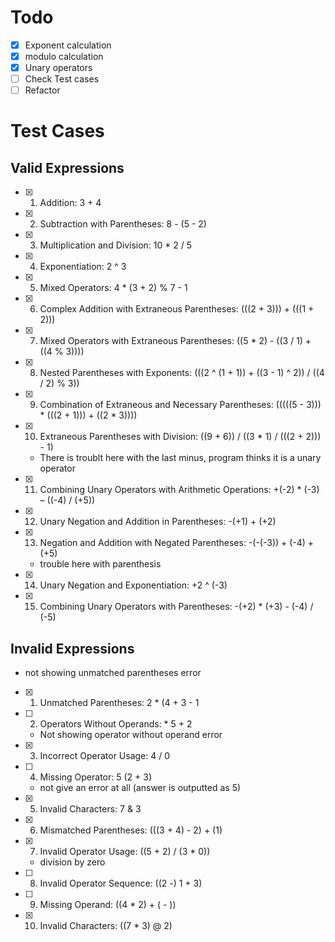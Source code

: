 # Todo 
- [X] Exponent calculation  
- [X] modulo calculation 
- [X] Unary operators 
- [ ] Check Test cases 
- [ ] Refactor

# Test Cases 
## Valid Expressions
- [X] 1. Addition: 3 + 4
- [X] 2. Subtraction with Parentheses: 8 - (5 - 2)
- [X] 3. Multiplication and Division: 10 * 2 / 5
- [X] 4. Exponentiation: 2 ^ 3
- [X] 5. Mixed Operators: 4 * (3 + 2) % 7 - 1
- [X] 6. Complex Addition with Extraneous Parentheses: (((2 + 3))) + (((1 + 2)))
- [X] 7. Mixed Operators with Extraneous Parentheses: ((5 * 2) - ((3 / 1) + ((4 % 3))))
- [X] 8. Nested Parentheses with Exponents: (((2 ^ (1 + 1)) + ((3 - 1) ^ 2)) / ((4 / 2) % 3))
- [X] 9. Combination of Extraneous and Necessary Parentheses: (((((5 - 3))) * (((2 + 1))) + ((2 * 3))))
- [X] 10. Extraneous Parentheses with Division: ((9 + 6)) / ((3 * 1) / (((2 + 2))) - 1)
  - There is troublt here with the last minus, program thinks it is a unary operator 
- [X] 11. Combining Unary Operators with Arithmetic Operations: +(-2) * (-3) – ((-4) / (+5)) 
- [X] 12. Unary Negation and Addition in Parentheses: -(+1) + (+2)
- [X] 13. Negation and Addition with Negated Parentheses: -(-(-3)) + (-4) + (+5)
  - trouble here with parenthesis 
- [X] 14. Unary Negation and Exponentiation: +2 ^ (-3)
- [X] 15. Combining Unary Operators with Parentheses: -(+2) * (+3) - (-4) / (-5) 

## Invalid Expressions
  - not showing unmatched parentheses error 
- [X] 1. Unmatched Parentheses: 2 * (4 + 3 - 1
- [ ] 2. Operators Without Operands: * 5 + 2
  - Not showing operator without operand error 
- [X] 3. Incorrect Operator Usage: 4 / 0 
- [ ] 4. Missing Operator: 5 (2 + 3)  
  - not give an error at all (answer is outputted as 5) 
- [X] 5. Invalid Characters: 7 & 3
- [X] 6. Mismatched Parentheses: (((3 + 4) - 2) + (1)
- [X] 7. Invalid Operator Usage: ((5 + 2) / (3 * 0))
  - division by zero
- [ ] 8. Invalid Operator Sequence: ((2 -) 1 + 3)
- [ ] 9. Missing Operand: ((4 * 2) + ( - ))
- [X] 10. Invalid Characters: ((7 * 3) @ 2) 
